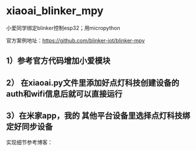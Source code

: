 # xiaoai_blinker_mpy
小爱同学绑定blinker控制esp32；用micropython

官方案例地址：https://github.com/blinker-iot/blinker-mpy

## 1）参考官方代码增加小爱模块
## 2） 在xiaoai.py文件里添加好点灯科技创建设备的auth和wifi信息后就可以直接运行
## 3）在米家app，我的 其他平台设备里选择点灯科技绑定好同步设备



实现细节参考博客：
